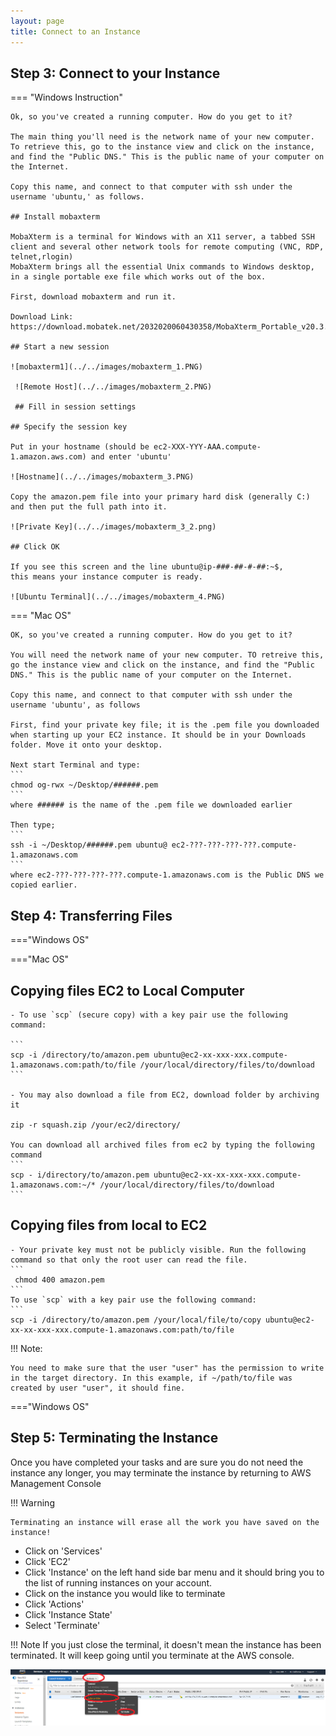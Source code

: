 ```yaml
---
layout: page
title: Connect to an Instance
---
```

## Step 3: Connect to your Instance

=== "Windows Instruction"

    Ok, so you've created a running computer. How do you get to it?

    The main thing you'll need is the network name of your new computer. To retrieve this, go to the instance view and click on the instance, and find the "Public DNS." This is the public name of your computer on the Internet.

    Copy this name, and connect to that computer with ssh under the username 'ubuntu,' as follows.

    ## Install mobaxterm

    MobaXterm is a terminal for Windows with an X11 server, a tabbed SSH client and several other network tools for remote computing (VNC, RDP, telnet,rlogin)
    MobaXterm brings all the essential Unix commands to Windows desktop, in a single portable exe file which works out of the box.

    First, download mobaxterm and run it.

    Download Link: https://download.mobatek.net/2032020060430358/MobaXterm_Portable_v20.3.zip

    ## Start a new session

    ![mobaxterm1](../../images/mobaxterm_1.PNG)

     ![Remote Host](../../images/mobaxterm_2.PNG)

     ## Fill in session settings

    ## Specify the session key

    Put in your hostname (should be ec2-XXX-YYY-AAA.compute-1.amazon.aws.com) and enter 'ubuntu'

    ![Hostname](../../images/mobaxterm_3.PNG)

    Copy the amazon.pem file into your primary hard disk (generally C:) and then put the full path into it.

    ![Private Key](../../images/mobaxterm_3_2.png)

    ## Click OK

    If you see this screen and the line ubuntu@ip-###-##-#-##:~$,
    this means your instance computer is ready.

    ![Ubuntu Terminal](../../images/mobaxterm_4.PNG)


=== "Mac OS"
    
    OK, so you've created a running computer. How do you get to it?

    You will need the network name of your new computer. TO retreive this, go the instance view and click on the instance, and find the "Public DNS." This is the public name of your computer on the Internet.

    Copy this name, and connect to that computer with ssh under the username 'ubuntu', as follows

    First, find your private key file; it is the .pem file you downloaded when starting up your EC2 instance. It should be in your Downloads folder. Move it onto your desktop.

    Next start Terminal and type:
    ```
    chmod og-rwx ~/Desktop/######.pem
    ```
    where ###### is the name of the .pem file we downloaded earlier

    Then type;
    ```
    ssh -i ~/Desktop/######.pem ubuntu@ ec2-???-???-???-???.compute-1.amazonaws.com
    ```
    where ec2-???-???-???-???.compute-1.amazonaws.com is the Public DNS we copied earlier.

## Step 4: Transferring Files
==="Windows OS"

==="Mac OS"

## Copying files EC2 to Local Computer

    - To use `scp` (secure copy) with a key pair use the following command:
    
    ```
    scp -i /directory/to/amazon.pem ubuntu@ec2-xx-xxx-xxx.compute-1.amazonaws.com:path/to/file /your/local/directory/files/to/download
    ```

    - You may also download a file from EC2, download folder by archiving it

    zip -r squash.zip /your/ec2/directory/

    You can download all archived files from ec2 by typing the following command
    ```
    scp - i/directory/to/amazon.pem ubuntu@ec2-xx-xx-xxx-xxx.compute-1.amazonaws.com:~/* /your/local/directory/files/to/download
    ```

## Copying files from local to EC2

    - Your private key must not be publicly visible. Run the following command so that only the root user can read the file.
    ```
     chmod 400 amazon.pem
    ```
    To use `scp` with a key pair use the following command:
    ```
    scp -i /directory/to/amazon.pem /your/local/file/to/copy ubuntu@ec2-xx-xx-xxx-xxx.compute-1.amazonaws.com:path/to/file

!!! Note:

    You need to make sure that the user "user" has the permission to write in the target directory. In this example, if ~/path/to/file was created by user "user", it should fine.

==="Windows OS"

## Step 5: Terminating the Instance

Once you have completed your tasks and are sure you do not need the instance any longer, you may terminate the instance by returning to AWS Management Console

!!! Warning
        
    Terminating an instance will erase all the work you have saved on the instance!

- Click on 'Services'
- Click 'EC2' 
- Click 'Instance' on the left hand side bar menu and it should bring you to the list of running instances on your account.
- Click on the instance you would like to terminate
- Click 'Actions'
- Click 'Instance State'
- Select 'Terminate'

!!! Note
    If you just close the terminal, it doesn't mean the instance has been terminated. It will keep going until you terminate at the AWS console.



![Terminate](../../images/Terminate.png)

